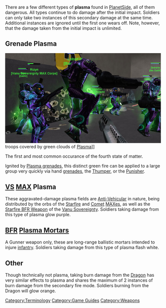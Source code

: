 There are a few different types of **plasma** found in
[PlanetSide](PlanetSide.md "wikilink"), all of them dangerous. All types
continue to do damage after the initial impact. Soldiers can only take
two instances of this secondary damage at the same time. Additional
instances are ignored until the first one wears off. Note, however, that
the damage taken from the initial impact is unlimited.

## Grenade Plasma

![](images/Grenade_Plasma.jpg "fig:Grenade_Plasma.jpg") troops covered by green
clouds of [Plasma](Plasma.md "wikilink")\]\]

The first and most common occurance of the fourth state of matter.

Ignited by [Plasma grenades](Plasma_grenade.md "wikilink"), this distinct
green fire can be applied to a large group very quickly via hand
[grenades](grenade.md "wikilink"), the [Thumper](Thumper.md "wikilink"), or
the [Punisher](Punisher.md "wikilink").

## [VS](VS.md "wikilink") [MAX](MAX.md "wikilink") Plasma

These aggravated-damage plasma fields are
[Anti-Vehicular](Anti-Vehicular.md "wikilink") in nature, being distributed
by the orbs of the [Starfire](Starfire.md "wikilink") and
[Comet](Comet.md "wikilink") [MAXes](MAX.md "wikilink"), as well as the
[Starfire BFR Weapon](<Starfire_(BFR)> "wikilink") of the [Vanu
Sovereignty](Vanu_Sovereignty.md "wikilink"). Soldiers taking damage from
this type of plasma glow purple.

## [BFR](BFR.md "wikilink") [Plasma Mortars](Plasma_Mortar.md "wikilink")

A Gunner weapon only, these are long-range ballistic mortars intended to
injure [infantry](infantry.md "wikilink"). Soldiers taking damage from this
type of plasma flash white.

## Other

Though technically not plasma, taking burn damage from the
[Dragon](Dragon.md "wikilink") has very similar effects to plasma and
shares the maximum of 2 instances of burn damage from the secondary fire
mode. Soldiers burning from the Dragon will glow orange.

[Category:Terminology](Category:Terminology.md "wikilink") [Category:Game
Guides](Category:Game_Guides.md "wikilink")
[Category:Weapons](Category:Weapons.md "wikilink")
